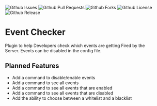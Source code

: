 
![Github Issues](https://img.shields.io/github/issues/thelooter/EventChecker)
![Github Pull Requests](https://img.shields.io/github/issues-pr/thelooter/EventChecker)
![Github Forks](https://img.shields.io/github/forks/thelooter/EventChecker)
![Github License](https://img.shields.io/github/license/thelooter/EventChecker)
![Github Release](https://img.shields.io/github/v/release/thelooter/EventChecker)

# Event Checker

Plugin to help Developers check which events are getting Fired by the Server.
Events can be disabled in the config file.


## Planned Features

- Add a command to disable/enable events
- Add a command to see all events
- Add a command to see all events that are enabled
- Add a command to see all events that are disabled
- Add the ability to choose between a whitelist and a blacklist